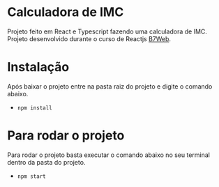 # Calculadora de IMC

Projeto feito em React e Typescript fazendo uma calculadora de IMC. 
Projeto desenvolvido durante o curso de Reactjs [B7Web](https://b7web.com.br).


### <h1>Instalação</h1>
Após baixar o projeto entre na pasta raiz do projeto e digite o comando abaixo.
- `npm install`

### <h1>Para rodar o projeto</h1>
Para rodar o projeto basta executar o comando abaixo no seu terminal dentro da pasta do projeto.
- `npm start`